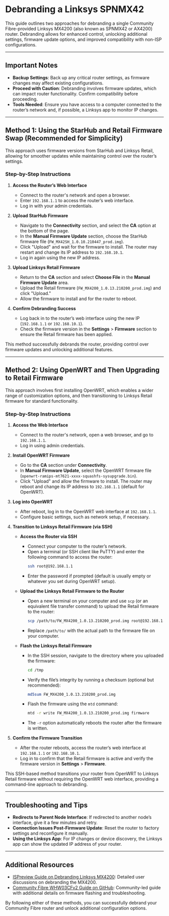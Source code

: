 # Debranding a Linksys SPNMX42

This guide outlines two approaches for debranding a single Community Fibre-provided Linksys MX4200 (also known as SPNMX42 or AX4200) router. Debranding allows for enhanced control, unlocking additional settings, firmware update options, and improved compatibility with non-ISP configurations.

---

## Important Notes

- **Backup Settings**: Back up any critical router settings, as firmware changes may affect existing configurations.
- **Proceed with Caution**: Debranding involves firmware updates, which can impact router functionality. Confirm compatibility before proceeding.
- **Tools Needed**: Ensure you have access to a computer connected to the router’s network and, if possible, a Linksys app to monitor IP changes.

---

## Method 1: Using the StarHub and Retail Firmware Swap (Recommended for Simplicity)

This approach uses firmware versions from StarHub and Linksys Retail, allowing for smoother updates while maintaining control over the router’s settings.

### Step-by-Step Instructions

1. **Access the Router’s Web Interface**
   - Connect to the router's network and open a browser.
   - Enter `192.168.1.1` to access the router’s web interface.
   - Log in with your admin credentials.

2. **Upload StarHub Firmware**
   - Navigate to the **Connectivity** section, and select the **CA** option at the bottom of the page.
   - In the **Manual Firmware Update** section, choose the StarHub firmware file (`FW_MX42SH_1.0.10.210447_prod.img`).
   - Click "Upload" and wait for the firmware to install. The router may restart and change its IP address to `192.168.10.1`.
   - Log in again using the new IP address.

3. **Upload Linksys Retail Firmware**
   - Return to the **CA** section and select **Choose File** in the **Manual Firmware Update** area.
   - Upload the Retail firmware (`FW_MX4200_1.0.13.210200_prod.img`) and click "Upload."
   - Allow the firmware to install and for the router to reboot.

4. **Confirm Debranding Success**
   - Log back in to the router’s web interface using the new IP (`192.168.1.1` or `192.168.10.1`).
   - Check the firmware version in the **Settings** > **Firmware** section to ensure the Retail firmware has been applied.

This method successfully debrands the router, providing control over firmware updates and unlocking additional features.

---

## Method 2: Using OpenWRT and Then Upgrading to Retail Firmware

This approach involves first installing OpenWRT, which enables a wider range of customization options, and then transitioning to Linksys Retail firmware for standard functionality.

### Step-by-Step Instructions

1. **Access the Web Interface**
   - Connect to the router's network, open a web browser, and go to `192.168.1.1`.
   - Log in using admin credentials.

2. **Install OpenWRT Firmware**
   - Go to the **CA** section under **Connectivity**.
   - In **Manual Firmware Update**, select the OpenWRT firmware file (`openwrt-ramips-mt7621-xxxx-squashfs-sysupgrade.bin`).
   - Click "Upload" and allow the firmware to install. The router may reboot and change its IP address to `192.168.1.1` (default for OpenWRT).

3. **Log into OpenWRT**
   - After reboot, log in to the OpenWRT web interface at `192.168.1.1`.
   - Configure basic settings, such as network setup, if necessary.

4. **Transition to Linksys Retail Firmware (via SSH)**

   - **Access the Router via SSH**
     - Connect your computer to the router’s network.
     - Open a terminal (or SSH client like PuTTY) and enter the following command to access the router:
       ```bash
       ssh root@192.168.1.1
       ```
     - Enter the password if prompted (default is usually empty or whatever you set during OpenWRT setup).

   - **Upload the Linksys Retail Firmware to the Router**
     - Open a new terminal on your computer and use `scp` (or an equivalent file transfer command) to upload the Retail firmware to the router:
       ```bash
       scp /path/to/FW_MX4200_1.0.13.210200_prod.img root@192.168.1.1:/tmp
       ```
     - Replace `/path/to/` with the actual path to the firmware file on your computer.

   - **Flash the Linksys Retail Firmware**
     - In the SSH session, navigate to the directory where you uploaded the firmware:
       ```bash
       cd /tmp
       ```
     - Verify the file’s integrity by running a checksum (optional but recommended):
       ```bash
       md5sum FW_MX4200_1.0.13.210200_prod.img
       ```
     - Flash the firmware using the `mtd` command:
       ```bash
       mtd -r write FW_MX4200_1.0.13.210200_prod.img firmware
       ```
     - The `-r` option automatically reboots the router after the firmware is written.

5. **Confirm the Firmware Transition**
   - After the router reboots, access the router’s web interface at `192.168.1.1` or `192.168.10.1`.
   - Log in to confirm that the Retail firmware is active and verify the firmware version in **Settings** > **Firmware**.

This SSH-based method transitions your router from OpenWRT to Linksys Retail firmware without requiring the OpenWRT web interface, providing a command-line approach to debranding.

---

## Troubleshooting and Tips

- **Redirects to Parent Node Interface**: If redirected to another node’s interface, give it a few minutes and retry.
- **Connection Issues Post-Firmware Update**: Reset the router to factory settings and reconfigure it manually.
- **Using the Linksys App**: For IP changes or device discovery, the Linksys app can show the updated IP address of your router.

---

## Additional Resources

- [ISPreview Guide on Debranding Linksys MX4200](https://www.ispreview.co.uk/talk/threads/how-to-debrand-a-linksys-mx4200-v1.39281/): Detailed user discussions on debranding the MX4200.
- [Community Fibre WHW03CFv2 Guide on GitHub](https://github.com/ishi0/Community-Fibre-WHW03CFv2/wiki): Community-led guide with additional details on firmware flashing and troubleshooting.

By following either of these methods, you can successfully debrand your Community Fibre router and unlock additional configuration options.

